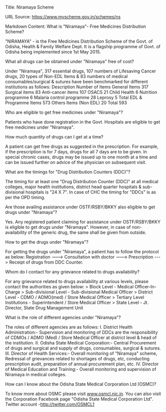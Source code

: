 Title: Niramaya Scheme

URL Source: https://www.myscheme.gov.in/schemes/ns

Markdown Content:
What is "Niramaya"- Free Medicines Distribution Scheme?

"NIRAMAYA" - is the Free Medicines Distribution Scheme of the Govt. of Odisha, Health & Family Welfare Dept. It is a flagship programme of Govt. of Odisha being implemented since 1st May 2015.

What all drugs can be obtained under "Niramaya" free of cost?

Under "Niramaya", 317 essential drugs, 107 numbers of Lifesaving Cancer drugs, 20 types of Non-EDL Items & 83 numbers of medical consumables/surgical & sutures have been benchmarked for different institutions as follows: Description Number of Items General Items 317 Surgical items 83 Anti-cancer items 107 OSACS 21 Child Health 6 Nutrition programme 6 Malaria control programme 28 Leprosy 5 Total EDL & Programme Items 573 Others Items (Non EDL) 20 Total 593

Who are eligible to get free medicines under "Niramaya"?

Patients who have done registration in the Govt. Hospitals are eligible to get free medicines under "Niramaya".

How much quantity of drugs can I get at a time?

A patient can get free drugs as suggested in the prescription. For example, if the prescription is for 7 days, drugs for all 7 days are to be given. In special chronic cases, drugs may be issued up to one month at a time and can be issued further on advice of the physician on subsequent visit.

What are the timings for "Drug Distribution Counters (DDC)"?

The timing for at least one "Drug Distribution Counter (DDC)" at all medical colleges, major health institutions, district head quarter hospitals & sub-divisional hospitals is "24 X 7". In case of CHC the timing for "DDCs" is as per the OPD timing.

Are those availing assistance under OSTF/RSBY/BKKY also eligible to get drugs under "Niramaya"?

Yes. Any registered patient claiming for assistance under OSTF/RSBY/BKKY is eligible to get drugs under "Niramaya". However, in case of non-availability of the generic drug, the same shall be given from outside.

How to get the drugs under "Niramaya"?

For getting the drugs under "Niramaya", a patient has to follow the protocol as below: Registration ---> Consultation with doctor ---> Prescription ---> Receipt of drugs from DDC Counter.

Whom do I contact for any grievance related to drugs availability?

For any grievance related to drugs availability at various levels, please contact the authorities as given below: > Block Level - Medical Officer-In-Charge > Sub-divisional Level - Sub-divisional Medical Officer > District Level - CDMO / ADMO(med) / Store Medical Officer > Tertiary Level Institutions - Superintendent / Store Medical Officer > State Level - Jt. Director, State Drug Management Unit

What is the role of different agencies under "Niramaya"?

The roles of different agencies are as follows: I. District Health Administration:- Supervision and monitoring of DDCs are the responsibility of CDMOs / ADMO (Med) / Store Medical Officer at district level & head of the institution. II. Odisha State Medical Corporation:- Central Procurement of drugs and surgical and supply of drugs, consumables, surgical & sutures. III. Director of Health Services:- Overall monitoring of "Niramaya" scheme, Redressal of grievances related to shortages of drugs, etc, conducting prescription audit, preparation of annual procurement plan, etc. IV. Director of Medical Education and Training:- Overall monitoring and supervision of Niramaya in medical colleges.

How can I know about the Odisha State Medical Corporation Ltd (OSMC)?

To know more about OSMC please visit www.osmcl.nic.in. You can also visit the Corporation Facebook page "Odisha State Medical Corporation Ltd". Twitter account -http://twitter.com/OSMCL1

